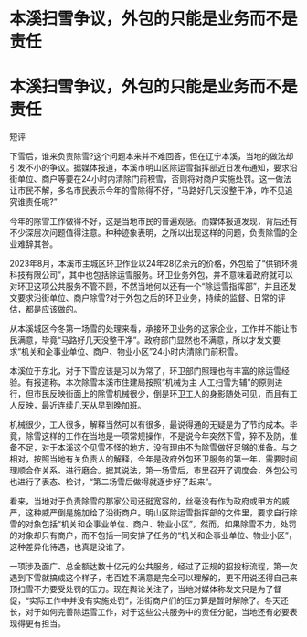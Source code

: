 # 本溪扫雪争议，外包的只能是业务而不是责任

# 本溪扫雪争议，外包的只能是业务而不是责任

短评

下雪后，谁来负责除雪?这个问题本来并不难回答，但在辽宁本溪，当地的做法却引发不小的争议。据媒体报道，本溪市明山区除运雪指挥部近日发布通知，要求沿街单位、商户等要在24小时内清除门前积雪，否则将对商户实施处罚。这一做法让市民不解，多名市民表示今年的雪除得不好，“马路好几天没整干净，咋不见追究谁责任呢?”

今年的除雪工作做得不好，这是当地市民的普遍观感。而媒体报道发现，背后还有不少深层次问题值得注意。种种迹象表明，之所以出现这样的问题，负责除雪的企业难辞其咎。

2023年8月，本溪市主城区环卫作业以24年28亿余元的价格，外包给了“供销环境科技有限公司”，其中也包括除运雪服务。环卫业务外包，并不意味着政府就可以对环卫这项公共服务不管不顾，不然当地何以还有一个“除运雪指挥部”，并且还发文要求沿街单位、商户除雪?对于外包之后的环卫业务，持续的监督、日常的评估，都是应该做的。

从本溪城区今冬第一场雪的处理来看，承接环卫业务的这家企业，工作并不能让市民满意，毕竟“马路好几天没整干净”。政府部门显然也不满意，所以才发文要求“机关和企事业单位、商户、物业小区”24小时内清除门前积雪。

本溪位于东北，对于下雪应该是习以为常了，环卫部门照理也有丰富的除运雪经验。有报道称，本次除雪本溪市住建局按照“机械为主
人工扫雪为辅”的原则进行，但市民反映街面上的除雪机械很少，倒是环卫工人的身影随处可见，而且有工人反映，最近连续几天从早到晚加班。

机械很少，工人很多，解释当然可以有很多，最说得通的无疑是为了节约成本。毕竟，除雪这样的工作在当地是一项常规操作，不是说今年突然下雪，猝不及防，准备不足，对于本溪这个见雪不怪的地方，没有理由不为除雪做好足够的准备。与之相对，按照当地有关负责人的解释，今年是政府外包环卫服务的第一年，需要时间理顺合作关系、进行磨合。据其说法，第一场雪后，市里召开了调度会，外包公司也进行了表态、检讨，“第二场雪后做得就逐步好了起来”。

看来，当地对于负责除雪的那家公司还挺宽容的，丝毫没有作为政府或甲方的威严，这种威严倒是施加给了沿街商户。明山区除运雪指挥部的文件里，要求自行除雪的对象包括“机关和企事业单位、商户、物业小区”，然而，如果除雪不力，处罚的对象却只有商户，而不包括一同安排了任务的“机关和企事业单位、物业小区”，这种差异化待遇，也真是没谁了。

一项涉及面广、总金额达数十亿元的公共服务，经过了正规的招投标流程，第一次遇到下雪就搞成这个样子，老百姓不满意是完全可以理解的，更不用说还得自己来顶扫雪不力要受处罚的压力。现在舆论关注了，当地对媒体称发文只是为了督促，“实际工作中并没有实施处罚”，沿街商户们的压力算是暂时解除了。冬天还长，对于如何完善除运雪工作，对于这些公共服务中的责任分配，当地还有必要表现得更有担当。

